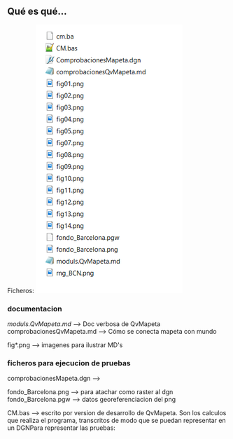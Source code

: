 ## Qué es qué...

Ficheros:
![Fig01](./Ficheros.png)

### documentacion
*moduls.QvMapeta.md*  -->  Doc verbosa de QvMapeta
comprobacionesQvMapeta.md  --> Cómo se conecta mapeta con mundo

fig*.png --> imagenes para ilustrar MD's

### ficheros para ejecucion de pruebas
comprobacionesMapeta.dgn  --> 

fondo_Barcelona.png  --> para atachar como raster al dgn
fondo_Barcelona.pgw  --> datos georeferenciacion del png

CM.bas  --> escrito por version de desarrollo de QvMapeta. Son los calculos que realiza el programa, transcritos de modo que se puedan representar en un DGNPara representar las pruebas:
<!--stackedit_data:
eyJoaXN0b3J5IjpbMTgyMTMzODg1Ml19
-->